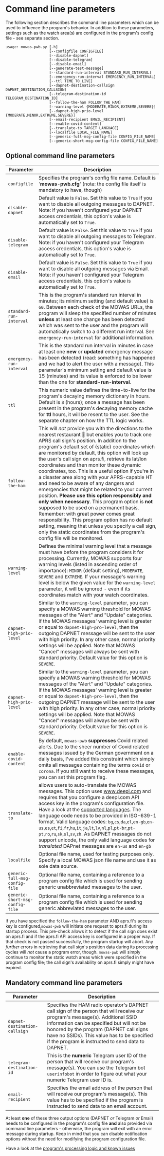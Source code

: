 # Command line parameters

The following section describes the command line parameters which can be used to influence the program's behavior. In addition to these parameters, settings such as the watch area(s) are configured in the program's config file - see separate section.

    usage: mowas-pwb.py [-h]
                        [--configfile CONFIGFILE]
                        [--disable-dapnet]
                        [--disable-telegram]
                        [--disable-email]
                        [--generate-test-message]
                        [--standard-run-interval STANDARD_RUN_INTERVAL]
                        [--emergency-run-interval EMERGENCY_RUN_INTERVAL]
                        [--ttl TIME_TO_LIVE]
                        [--dapnet-destination-callsign DAPNET_DESTINATION_CALLSIGN]
                        [--telegram-destination-id TELEGRAM_DESTINATION_ID]
                        [--follow-the-ham FOLLOW_THE_HAM]
                        [--warning-level {MODERATE,MINOR,EXTREME,SEVERE}]
                        [--dapnet-high-prio-level {MODERATE,MINOR,EXTREME,SEVERE}]
                        [--email-recipient EMAIL_RECIPIENT] 
                        [--enable-covid-content]
                        [--translate-to TARGET_LANGUAGE]
                        [--localfile LOCAL_FILE_NAME]
                        [--generic-full-msg-config-file CONFIG_FILE_NAME]
                        [--generic-short-msg-config-file CONFIG_FILE_NAME]

## Optional command line parameters

| Parameter                         | Description                                                                                                                                                                                                                                                                                                                                                                                                                                                                                                                                                                                                                                                                                                                                                                                                                                                                                                                                                   |
|-----------------------------------|---------------------------------------------------------------------------------------------------------------------------------------------------------------------------------------------------------------------------------------------------------------------------------------------------------------------------------------------------------------------------------------------------------------------------------------------------------------------------------------------------------------------------------------------------------------------------------------------------------------------------------------------------------------------------------------------------------------------------------------------------------------------------------------------------------------------------------------------------------------------------------------------------------------------------------------------------------------|
| ``configfile``                    | Specifies the program's config file name. Default is '__mowas-pwb.cfg__'  (note: the config file itself is mandatory to have, though)                                                                                                                                                                                                                                                                                                                                                                                                                                                                                                                                                                                                                                                                                                                                                                                                                         |
| ``disable-dapnet``                | Default value is ``False``. Set this value to ``True`` if you want to disable all outgoing messages to DAPNET. Note: if you haven't configured your DAPNET access credentials, this option's value is automatically set to ``True``.                                                                                                                                                                                                                                                                                                                                                                                                                                                                                                                                                                                                                                                                                                                          |
| ``disable-telegram``              | Default value is ``False``. Set this value to ``True`` if you want to disable all outgoing messages to Telegram. Note: if you haven't configured your Telegram access credentials, this option's value is automatically set to ``True``.                                                                                                                                                                                                                                                                                                                                                                                                                                                                                                                                                                                                                                                                                                                      | 
| ``disable-email``                 | Default value is ``False``. Set this value to ``True`` if you want to disable all outgoing messages via Email. Note: if you haven't configured your Telegram access credentials, this option's value is automatically set to ``True``.                                                                                                                                                                                                                                                                                                                                                                                                                                                                                                                                                                                                                                                                                                                        | 
| ``standard-run-interval``         | This is the program's standard run interval in minutes; its minimum setting (and default value) is ``60``. Between each check of the MOWAS URLs, the program will sleep the specified number of minutes __unless__ at least one change has been detected which was sent to the user and the program will automatically switch to a different run interval. See ``emergency-run-interval`` for additional information.                                                                                                                                                                                                                                                                                                                                                                                                                                                                                                                                         | 
| ``emergency-run-interval``        | This is the standard run interval in minutes in case at least one __new__ or __updated__ emergency message has been detected (read: something has happened and we had to alert the user with a message). This parameter's minimum setting and default value is 15 (minutes) and its value is enforced to be lower than the one for __standard-run-interval__.                                                                                                                                                                                                                                                                                                                                                                                                                                                                                                                                                                                                 |
| ``ttl``                           | This numeric value defines the time-to-live for the program's decaying memory dictionary in hours. Default is ``8`` (hours); once a message has been present in the program's decaying memory cache for __ttl__ hours, it will be resent to the user. See the separate chapter on how the TTL logic works.                                                                                                                                                                                                                                                                                                                                                                                                                                                                                                                                                                                                                                                    |
| ``follow-the-ham``                | This will _not_ provide you with the directions to the nearest restaurant :meat_on_bone: but enables you to track one APRS call sign's position. In addition to the program's default set of (static) coordinates which are monitored by default, this option will look up the user's call sign on aprs.fi, retrieve its lat/lon coordinates and then monitor these dynamic coordinates, too. This is a useful option if you're in a disaster area along with your APRS-capable HT and need to be aware of any dangers and emergencies that might be related to your current position. __Please use this option responsibly and only when necessary__. This program option is __not__ supposed to be used on a permanent basis. Remember: with great power comes great responsibility. This program option has no default setting, meaning that unless you specify a call sign, only the static coordinates from the program's config file will be monitored. |
| ``warning-level``                 | Defines the minimal warning level that a message must have before the program considers it for processing. Currently, MOWAS supports four warning levels (listed in ascending order of importance): ``MINOR`` (default setting), ``MODERATE``, ``SEVERE`` and ``EXTREME``. If your message's warning level is below the given value for the ``warning-level`` parameter, it will be ignored - even if its coordinates match with your watch coordinates.                                                                                                                                                                                                                                                                                                                                                                                                                                                                                                      | 
| ``dapnet-high-prio-level``        | Similar to the ``warning-level`` parameter, you can specify a MOWAS warning threshold for MOWAS messages of the "Alert" and "Update" categories. If the MOWAS messages' warning level is greater or equal to ``dapnet-high-pro-level``, then the outgoing DAPNET message will be sent to the user with high priority. In any other case, normal priority settings will be applied. Note that MOWAS "Cancel" messages will always be sent with standard priority. Default value for this option is ``SEVERE``.                                                                                                                                                                                                                                                                                                                                                                                                                                                 |
| ``dapnet-high-prio-level``        | Similar to the ``warning-level`` parameter, you can specify a MOWAS warning threshold for MOWAS messages of the "Alert" and "Update" categories. If the MOWAS messages' warning level is greater or equal to ``dapnet-high-pro-level``, then the outgoing DAPNET message will be sent to the user with high priority. In any other case, normal priority settings will be applied. Note that MOWAS "Cancel" messages will always be sent with standard priority. Default value for this option is ``SEVERE``.                                                                                                                                                                                                                                                                                                                                                                                                                                                 | 
| ``enable-covid-content``          | By default, ``mowas-pwb`` __suppresses__ Covid related alerts. Due to the sheer number of Covid related messages issued by the German government on a daily basis, I've added this constraint which simply omits all messages containing the terms ``covid`` or ``corona``. If you still want to receive these messages, you can set this program flag.                                                                                                                                                                                                                                                                                                                                                                                                                                                                                                                                                                                                       |
| ``translate-to``                  | allows users to auto-translate the MOWAS messages. This option uses www.deepl.com and requires that you configure a deepl.com API access key in the program's configuration file. Have a look at the [supported languages](https://support.deepl.com/hc/en-us/articles/360019925219-Languages-included-in-DeepL-Pro). The language code needs to be provided in ISO-639-1 format. Valid language codes: ``bg``,``cs``,``da``,``el``,``en-gb``,``en-us``,``es``,``et``,``fi``,``fr``,``hu``,``it``,``ja``,``lt``,``lv``,``nl``,``pl``,``pt-br``,``pt-pt``,``ro``,``ru``,``sk``,``sl``,``sv``,``zh``. As DAPNET messages do not support unicode, the only valid language codes for _translated_ DAPnet messages are ``en-us`` and ``en-gb``                                                                                                                                                                                                                     |
| ``localfile``                     | Optional file name, used for testing purposes only. Specify a local MOWAS json file name and use it as sole data source.                                                                                                                                                                                                                                                                                                                                                                                                                                                                                                                                                                                                                                                                                                                                                                                                                                      |
| ``generic-full-msg-config-file``  | Optional file name, containing a reference to a program config file which is used for sending generic unabbreviated messages to the user.                                                                                                                                                                                                                                                                                                                                                                                                                                                                                                                                                                                                                                                                                                                                                                                                                     |
| ``generic-short-msg-config-file`` | Optional file name, containing a reference to a program config file which is used for sending generic abbreviated messages to the user.                                                                                                                                                                                                                                                                                                                                                                                                                                                                                                                                                                                                                                                                                                                                                                                                                       |

If you have specified the ``follow-the-ham`` parameter AND aprs.fi's access key is configured,``mowas-pwb`` will initiate one request to aprs.fi during its startup process. This pre-check allows it to detect if the call sign does exist on aprs.fi and if the aprs.fi API access key is configured in a proper way. If that check is not passed successfully, the program startup will abort. Any _further_ errors in retrieving that call sign's position data during its processing cycles will _not_ cause a program error, though. ``mowas-pwb`` will simply continue to monitor the static watch areas which were specified in the program config file; the call sign's availability on aprs.fi simply might have expired.

## Mandatory command line parameters

| Parameter                       | Description                                                                                                                                                                                                                                                                                                              |
|---------------------------------|--------------------------------------------------------------------------------------------------------------------------------------------------------------------------------------------------------------------------------------------------------------------------------------------------------------------------|
| ``dapnet-destination-callsign`` | Specifies the HAM radio operator's DAPNET call sign of the person that will receive our program's message(s). Additional SSID information can be specified but will not be honored by the program (DAPNET call signs have no SSIDs). This value has to be specified if the program is instructed to send data to DAPNET. |
| ``telegram-destination-id``     | This is the __numeric__ Telegram user ID of the person that will receive our program's message(s). You can use the Telegram bot ``userinfobot`` in order to figure out what your numeric Telegram user ID is.                                                                                                            |  
| ``email-recipient``             | Specifies the email address of the person that will receive our program's message(s). This value has to be specified if the program is instructed to send data to an email account.                                                                                                                                      |

At least __one__ of these three output options (DAPNET _or_ Telegram _or_ Email) needs to be configured in the program's config file __and__ also provided via command line parameters - otherwise, the program will exit with an error message during startup. Keep in mind that you can disable notification options without the need for modifying the program configuration file.

Have a look at the [program's processing logic and known issues](ADDITIONAL_INFO.md)
